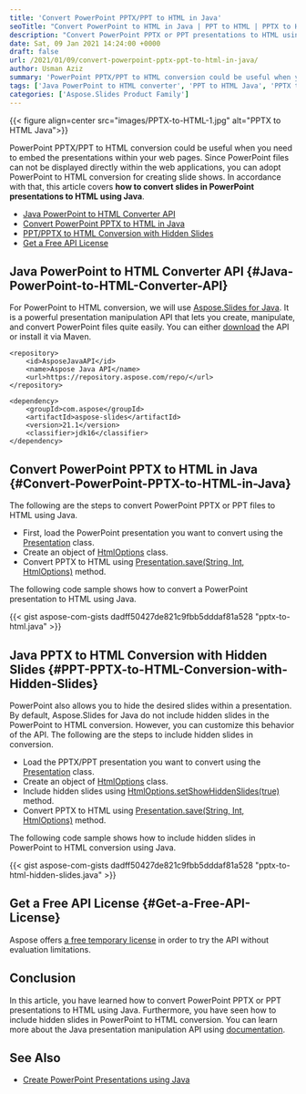 ```yaml
---
title: 'Convert PowerPoint PPTX/PPT to HTML in Java'
seoTitle: "Convert PowerPoint to HTML in Java | PPT to HTML | PPTX to HTML"
description: "Convert PowerPoint PPTX or PPT presentations to HTML using Java. Include or exclude hidden slides in PPTX/PPT to HTML conversion in Java."
date: Sat, 09 Jan 2021 14:24:00 +0000
draft: false
url: /2021/01/09/convert-powerpoint-pptx-ppt-to-html-in-java/
author: Usman Aziz
summary: 'PowerPoint PPTX/PPT to HTML conversion could be useful when you need to embed the presentations within your web pages. Since PowerPoint files can not be displayed directly within the web applications, you can adopt PowerPoint to HTML conversion for creating slide shows. In accordance with that, this article covers **how to convert slides in PowerPoint presentations to HTML using Java**.'
tags: ['Java PowerPoint to HTML converter', 'PPT to HTML Java', 'PPTX to HTML Java', 'PowerPoint to HTML Java']
categories: ['Aspose.Slides Product Family']
---
```




{{< figure align=center src="images/PPTX-to-HTML-1.jpg" alt="PPTX to HTML Java">}}


PowerPoint PPTX/PPT to HTML conversion could be useful when you need to embed the presentations within your web pages. Since PowerPoint files can not be displayed directly within the web applications, you can adopt PowerPoint to HTML conversion for creating slide shows. In accordance with that, this article covers **how to convert slides in PowerPoint presentations to HTML using Java**.

*   [Java PowerPoint to HTML Converter API][1]
*   [Convert PowerPoint PPTX to HTML in Java][2]
*   [PPT/PPTX to HTML Conversion with Hidden Slides][3]
*   [Get a Free API License][4]

## Java PowerPoint to HTML Converter API {#Java-PowerPoint-to-HTML-Converter-API}

For PowerPoint to HTML conversion, we will use [Aspose.Slides for Java][5]. It is a powerful presentation manipulation API that lets you create, manipulate, and convert PowerPoint files quite easily. You can either [download][6] the API or install it via Maven.

```
<repository>
    <id>AsposeJavaAPI</id>
    <name>Aspose Java API</name>
    <url>https://repository.aspose.com/repo/</url>
</repository>
```
```
<dependency>
    <groupId>com.aspose</groupId>
    <artifactId>aspose-slides</artifactId>
    <version>21.1</version>
    <classifier>jdk16</classifier>
</dependency>
```

## Convert PowerPoint PPTX to HTML in Java {#Convert-PowerPoint-PPTX-to-HTML-in-Java}

The following are the steps to convert PowerPoint PPTX or PPT files to HTML using Java.

*   First, load the PowerPoint presentation you want to convert using the [Presentation][7] class.
*   Create an object of [HtmlOptions][8] class.
*   Convert PPTX to HTML using [Presentation.save(String, Int, HtmlOptions)][9] method.

The following code sample shows how to convert a PowerPoint presentation to HTML using Java.

{{< gist aspose-com-gists dadff50427de821c9fbb5dddaf81a528 "pptx-to-html.java" >}}

## Java PPTX to HTML Conversion with Hidden Slides {#PPT-PPTX-to-HTML-Conversion-with-Hidden-Slides}

PowerPoint also allows you to hide the desired slides within a presentation. By default, Aspose.Slides for Java do not include hidden slides in the PowerPoint to HTML conversion. However, you can customize this behavior of the API. The following are the steps to include hidden slides in conversion.

*   Load the PPTX/PPT presentation you want to convert using the [Presentation][10] class.
*   Create an object of [HtmlOptions][11] class.
*   Include hidden slides using [HtmlOptions.setShowHiddenSlides(true)][12] method.
*   Convert PPTX to HTML using [Presentation.save(String, Int, HtmlOptions)][13] method.

The following code sample shows how to include hidden slides in PowerPoint to HTML conversion using Java.

{{< gist aspose-com-gists dadff50427de821c9fbb5dddaf81a528 "pptx-to-html-hidden-slides.java" >}}

## Get a Free API License {#Get-a-Free-API-License}

Aspose offers [a free temporary license][14] in order to try the API without evaluation limitations.

## Conclusion

In this article, you have learned how to convert PowerPoint PPTX or PPT presentations to HTML using Java. Furthermore, you have seen how to include hidden slides in PowerPoint to HTML conversion. You can learn more about the Java presentation manipulation API using [documentation][15].

## See Also

*   [Create PowerPoint Presentations using Java][16]




[1]: #Java-PowerPoint-to-HTML-Converter-API
[2]: #Convert-PowerPoint-PPTX-to-HTML-in-Java
[3]: #PPT-PPTX-to-HTML-Conversion-with-Hidden-Slides
[4]: #Get-a-Free-API-License
[5]: https://products.aspose.com/slides/java
[6]: https://downloads.aspose.com/slides/java
[7]: https://apireference.aspose.com/slides/java/com.aspose.slides/Presentation
[8]: https://apireference.aspose.com/slides/java/com.aspose.slides/HtmlOptions
[9]: https://apireference.aspose.com/slides/java/com.aspose.slides/Presentation#save-java.lang.String-int-com.aspose.slides.ISaveOptions-
[10]: https://apireference.aspose.com/slides/java/com.aspose.slides/Presentation
[11]: https://apireference.aspose.com/slides/java/com.aspose.slides/HtmlOptions
[12]: https://apireference.aspose.com/slides/java/com.aspose.slides/HtmlOptions#setShowHiddenSlides-boolean-
[13]: https://apireference.aspose.com/slides/java/com.aspose.slides/Presentation#save-java.lang.String-int-com.aspose.slides.ISaveOptions-
[14]: https://purchase.aspose.com/temporary-license
[15]: https://docs.aspose.com/slides/java/
[16]: https://blog.aspose.com/2021/01/18/Create-PowerPoint-Presentations-using-Java/





